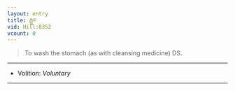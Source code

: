 ```yaml
---
layout: entry
title: རྒྱུང་
vid: Hill:0352
vcount: 0
---
```

> To wash the stomach (as with cleansing medicine) DS\.

---
* Volition: _Voluntary_

---

